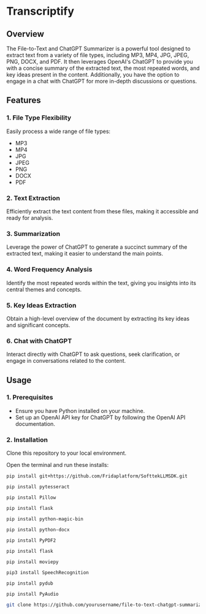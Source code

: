 # Transcriptify

## Overview
The File-to-Text and ChatGPT Summarizer is a powerful tool designed to extract text from a variety of file types, including MP3, MP4, JPG, JPEG, PNG, DOCX, and PDF. It then leverages OpenAI's ChatGPT to provide you with a concise summary of the extracted text, the most repeated words, and key ideas present in the content. Additionally, you have the option to engage in a chat with ChatGPT for more in-depth discussions or questions.

## Features

### 1. File Type Flexibility
Easily process a wide range of file types:

- MP3
- MP4
- JPG
- JPEG
- PNG
- DOCX
- PDF

### 2. Text Extraction
Efficiently extract the text content from these files, making it accessible and ready for analysis.

### 3. Summarization
Leverage the power of ChatGPT to generate a succinct summary of the extracted text, making it easier to understand the main points.

### 4. Word Frequency Analysis
Identify the most repeated words within the text, giving you insights into its central themes and concepts.

### 5. Key Ideas Extraction
Obtain a high-level overview of the document by extracting its key ideas and significant concepts.

### 6. Chat with ChatGPT
Interact directly with ChatGPT to ask questions, seek clarification, or engage in conversations related to the content.

## Usage

### 1. Prerequisites
- Ensure you have Python installed on your machine.
- Set up an OpenAI API key for ChatGPT by following the OpenAI API documentation.

### 2. Installation
Clone this repository to your local environment.

Open the terminal and run these installs:

```
pip install git+https://github.com/Fridaplatform/SofttekLLMSDK.git

pip install pytesseract

pip install Pillow

pip install flask

pip install python-magic-bin

pip install python-docx

pip install PyPDF2

pip install flask

pip install moviepy

pip3 install SpeechRecognition 

pip install pydub

pip install PyAudio 
```

```bash
git clone https://github.com/yourusername/file-to-text-chatgpt-summarizer.git


